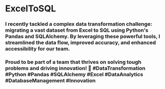 # ExcelToSQL
### I recently tackled a complex data transformation challenge: migrating a vast dataset from Excel to SQL using Python's Pandas and SQLAlchemy. By leveraging these powerful tools, I streamlined the data flow, improved accuracy, and enhanced accessibility for our team.
### Proud to be part of a team that thrives on solving tough problems and driving innovation! 💪 #DataTransformation #Python #Pandas #SQLAlchemy #Excel #DataAnalytics #DatabaseManagement #Innovation
